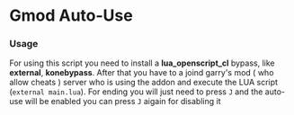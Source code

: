 # Gmod Auto-Use

### Usage
For using this script you need to install a **lua_openscript_cl** bypass, like **external**, **konebypass**.
After that you have to a joind garry's mod ( who allow cheats ) server who is using the addon and execute the LUA script (`external main.lua`).
For ending you will just need to press `J` and the auto-use will be enabled you can press `J` aigain for disabling it
